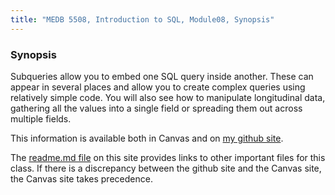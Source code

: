 ```yaml
---
title: "MEDB 5508, Introduction to SQL, Module08, Synopsis"
---
```


<!--This file was created on 2021-08-21-->

### Synopsis

Subqueries allow you to embed one SQL query inside another. These can appear in several places and allow you to create complex queries using relatively simple code. You will also see how to manipulate longitudinal data, gathering all the values into a single field or spreading them out across multiple fields.

<!---my git--->
This information is available both in Canvas and on [my github site][thisf].

The [readme.md file][mygit] on this site provides links to other important files for this class. If there is a discrepancy between the github site and the Canvas site, the Canvas site takes precedence.

[thisf]: https://github.com/pmean/introduction-to-sql/blob/master/modules/5508-08-synopsis.md
[mygit]: https://github.com/pmean/introduction-to-sql/blob/master/README.md
<!---my git--->
